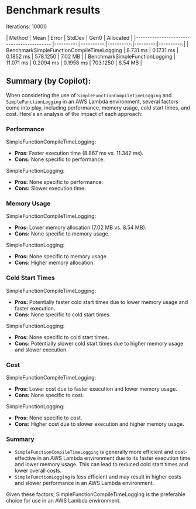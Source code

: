 # Benchmark results

Iterations: 10000

| Method                                    | Mean      | Error     | StdDev    | Gen0     | Allocated 
|
|------------------------------------------ |----------:|----------:|----------:|---------:|----------:|
| BenchmarkSimpleFunctionCompileTimeLogging |  8.731 ms | 0.1731 ms | 0.1852 ms | 578.1250 |   7.02 MB 
|
| BenchmarkSimpleFunctionLogging            | 11.071 ms | 0.2094 ms | 0.1958 ms | 703.1250 |   8.54 MB 
|

## Summary (by Copilot):

When considering the use of `SimpleFunctionCompileTimeLogging` and `SimpleFunctionLogging` in an AWS Lambda environment, several factors come into play, including performance, memory usage, cold start times, and cost. Here's an analysis of the impact of each approach:

### **Performance**
SimpleFunctionCompileTimeLogging:
  - **Pros**: Faster execution time (8.867 ms vs. 11.342 ms).
  - **Cons:** None specific to performance.

SimpleFunctionLogging:
  - **Pros:** None specific to performance.
  - **Cons:** Slower execution time.

### **Memory Usage**
SimpleFunctionCompileTimeLogging:
  - **Pros:** Lower memory allocation (7.02 MB vs. 8.54 MB).
  - **Cons:** None specific to memory usage.

SimpleFunctionLogging:
  - **Pros:** None specific to memory usage.
  - **Cons:** Higher memory allocation.

### **Cold Start Times**
SimpleFunctionCompileTimeLogging:
  - **Pros:** Potentially faster cold start times due to lower memory usage and faster execution.
  - **Cons:** None specific to cold start times.

SimpleFunctionLogging:
  - **Pros:** None specific to cold start times.
  - **Cons:** Potentially slower cold start times due to higher memory usage and slower execution.

### **Cost**

SimpleFunctionCompileTimeLogging:
  - **Pros:** Lower cost due to faster execution and lower memory usage.
  - **Cons:** None specific to cost.

SimpleFunctionLogging:
  - **Pros:** None specific to cost.
  - **Cons:** Higher cost due to slower execution and higher memory usage.

### **Summary**

- `SimpleFunctionCompileTimeLogging` is generally more efficient and cost-effective in an AWS Lambda environment due to its faster execution time and lower memory usage. This can lead to reduced cold start times and lower overall costs.
- `SimpleFunctionLogging` is less efficient and may result in higher costs and slower performance in an AWS Lambda environment.

Given these factors, SimpleFunctionCompileTimeLogging is the preferable choice for use in an AWS Lambda environment.